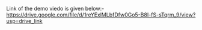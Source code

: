 Link of the demo viedo is given below:-
https://drive.google.com/file/d/1reYExlMLbfDfw0Go5-B8I-fS-sTqrm_9/view?usp=drive_link
